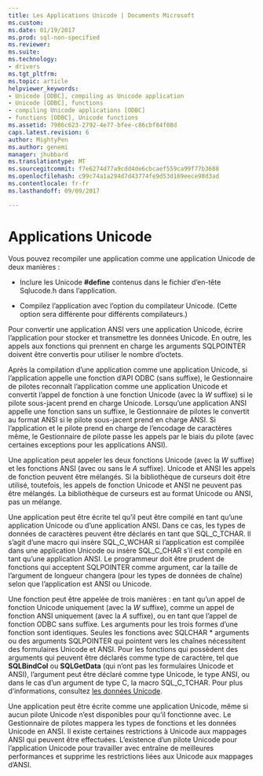 ```yaml
---
title: Les Applications Unicode | Documents Microsoft
ms.custom: 
ms.date: 01/19/2017
ms.prod: sql-non-specified
ms.reviewer: 
ms.suite: 
ms.technology:
- drivers
ms.tgt_pltfrm: 
ms.topic: article
helpviewer_keywords:
- Unicode [ODBC], compiling as Unicode application
- Unicode [ODBC], functions
- compiling Unicode applications [ODBC]
- functions [ODBC], Unicode functions
ms.assetid: 7986c623-2792-4e77-bfee-c86cbf84f08d
caps.latest.revision: 6
author: MightyPen
ms.author: genemi
manager: jhubbard
ms.translationtype: MT
ms.sourcegitcommit: f7e6274d77a9cdd4de6cbcaef559ca99f77b3608
ms.openlocfilehash: c99c74a1a294d7d43774fe9d53d169eece98d3ad
ms.contentlocale: fr-fr
ms.lasthandoff: 09/09/2017

---
```

# <a name="unicode-applications"></a>Applications Unicode
Vous pouvez recompiler une application comme une application Unicode de deux manières :  
  
-   Inclure les Unicode **#define** contenus dans le fichier d’en-tête Sqlucode.h dans l’application.  
  
-   Compilez l’application avec l’option du compilateur Unicode. (Cette option sera différente pour différents compilateurs.)  
  
 Pour convertir une application ANSI vers une application Unicode, écrire l’application pour stocker et transmettre les données Unicode. En outre, les appels aux fonctions qui prennent en charge les arguments SQLPOINTER doivent être convertis pour utiliser le nombre d’octets.  
  
 Après la compilation d’une application comme une application Unicode, si l’application appelle une fonction d’API ODBC (sans suffixe), le Gestionnaire de pilotes reconnaît l’application comme une application Unicode et convertit l’appel de fonction à une fonction Unicode (avec la *W* suffixe) si le pilote sous-jacent prend en charge Unicode. Lorsqu’une application ANSI appelle une fonction sans un suffixe, le Gestionnaire de pilotes le convertit au format ANSI si le pilote sous-jacent prend en charge ANSI. Si l’application et le pilote prend en charge de l’encodage de caractères même, le Gestionnaire de pilote passe les appels par le biais du pilote (avec certaines exceptions pour les applications ANSI).  
  
 Une application peut appeler les deux fonctions Unicode (avec la *W* suffixe) et les fonctions ANSI (avec ou sans le *A* suffixe). Unicode et ANSI les appels de fonction peuvent être mélangés. Si la bibliothèque de curseurs doit être utilisé, toutefois, les appels de fonction Unicode et ANSI ne peuvent pas être mélangés. La bibliothèque de curseurs est au format Unicode ou ANSI, pas un mélange.  
  
 Une application peut être écrite tel qu’il peut être compilé en tant qu’une application Unicode ou d’une application ANSI. Dans ce cas, les types de données de caractères peuvent être déclarés en tant que SQL_C_TCHAR. Il s’agit d’une macro qui insère SQL_C_WCHAR si l’application est compilée dans une application Unicode ou insère SQL_C_CHAR s’il est compilé en tant qu’une application ANSI. Le programmeur doit être prudent de fonctions qui acceptent SQLPOINTER comme argument, car la taille de l’argument de longueur changera (pour les types de données de chaîne) selon que l’application est ANSI ou Unicode.  
  
 Une fonction peut être appelée de trois manières : en tant qu’un appel de fonction Unicode uniquement (avec la *W* suffixe), comme un appel de fonction ANSI uniquement (avec la *A* suffixe), ou en tant que l’appel de fonction ODBC sans suffixe. Les arguments pour les trois formes d’une fonction sont identiques. Seules les fonctions avec SQLCHAR \* arguments ou des arguments SQLPOINTER qui pointent vers les chaînes nécessitent des formulaires Unicode et ANSI. Pour les fonctions qui possèdent des arguments qui peuvent être déclarés comme type de caractère, tel que **SQLBindCol** ou **SQLGetData** (qui n’ont pas les formulaires Unicode et ANSI), l’argument peut être déclaré comme type Unicode, le type ANSI, ou dans le cas d’un argument de type C, la macro SQL_C_TCHAR. Pour plus d’informations, consultez [les données Unicode](../../../odbc/reference/develop-app/unicode-data.md).  
  
 Une application peut être écrite comme une application Unicode, même si aucun pilote Unicode n’est disponibles pour qu’il fonctionne avec. Le Gestionnaire de pilotes mappera les types de fonctions et les données Unicode en ANSI. Il existe certaines restrictions à Unicode aux mappages ANSI qui peuvent être effectuées. L’existence d’un pilote Unicode pour l’application Unicode pour travailler avec entraîne de meilleures performances et supprime les restrictions liées aux Unicode aux mappages d’ANSI.
